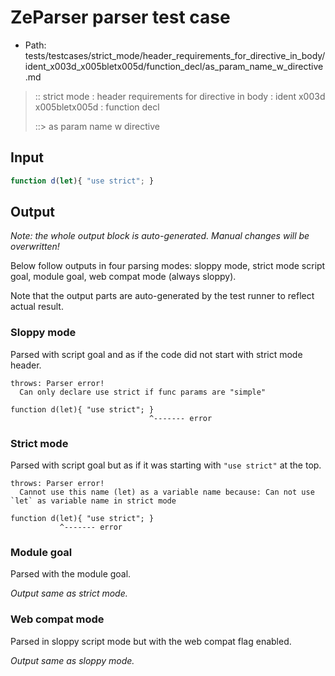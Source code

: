# ZeParser parser test case

- Path: tests/testcases/strict_mode/header_requirements_for_directive_in_body/ident_x003d_x005bletx005d/function_decl/as_param_name_w_directive.md

> :: strict mode : header requirements for directive in body : ident x003d x005bletx005d : function decl
>
> ::> as param name w directive

## Input


`````js
function d(let){ "use strict"; }
`````

## Output

_Note: the whole output block is auto-generated. Manual changes will be overwritten!_

Below follow outputs in four parsing modes: sloppy mode, strict mode script goal, module goal, web compat mode (always sloppy).

Note that the output parts are auto-generated by the test runner to reflect actual result.

### Sloppy mode

Parsed with script goal and as if the code did not start with strict mode header.

`````
throws: Parser error!
  Can only declare use strict if func params are "simple"

function d(let){ "use strict"; }
                               ^------- error
`````

### Strict mode

Parsed with script goal but as if it was starting with `"use strict"` at the top.

`````
throws: Parser error!
  Cannot use this name (let) as a variable name because: Can not use `let` as variable name in strict mode

function d(let){ "use strict"; }
           ^------- error
`````


### Module goal

Parsed with the module goal.

_Output same as strict mode._

### Web compat mode

Parsed in sloppy script mode but with the web compat flag enabled.

_Output same as sloppy mode._
